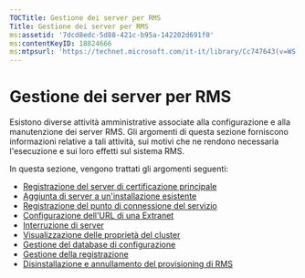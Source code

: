 ```yaml
---
TOCTitle: Gestione dei server per RMS
Title: Gestione dei server per RMS
ms:assetid: '7dcd8edc-5d88-421c-b95a-142202d691f0'
ms:contentKeyID: 18824666
ms:mtpsurl: 'https://technet.microsoft.com/it-it/library/Cc747643(v=WS.10)'
---
```


Gestione dei server per RMS
===========================

Esistono diverse attività amministrative associate alla configurazione e alla manutenzione dei server RMS. Gli argomenti di questa sezione forniscono informazioni relative a tali attività, sui motivi che ne rendono necessaria l'esecuzione e sui loro effetti sul sistema RMS.

In questa sezione, vengono trattati gli argomenti seguenti:

-   [Registrazione del server di certificazione principale](https://technet.microsoft.com/3f69d25e-ecae-447f-b741-a819c8cf6227)
-   [Aggiunta di server a un'installazione esistente](https://technet.microsoft.com/7f3598ff-cd19-4daa-aa65-877f7f95a8ec)
-   [Registrazione del punto di connessione del servizio](https://technet.microsoft.com/446d83ec-3224-45e2-9697-625e7db338f3)
-   [Configurazione dell'URL di una Extranet](https://technet.microsoft.com/88fec9ff-c96c-4d20-8856-0485e7507572)
-   [Interruzione di server](https://technet.microsoft.com/52005e2e-9563-4ba0-906c-3cc76f9c378f)
-   [Visualizzazione delle proprietà del cluster](https://technet.microsoft.com/d1307d46-8fcc-4bee-bfe7-f684bb2254c9)
-   [Gestione del database di configurazione](https://technet.microsoft.com/21551ca0-d09e-48ee-a9b3-287ed4586db7)
-   [Gestione della registrazione](https://technet.microsoft.com/8fccfc57-2135-494e-8e44-f6191bf5e4a0)
-   [Disinstallazione e annullamento del provisioning di RMS](https://technet.microsoft.com/cae1ed5b-f716-41f0-8e14-7cbfef405331)
